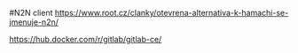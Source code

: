 #N2N client
https://www.root.cz/clanky/otevrena-alternativa-k-hamachi-se-jmenuje-n2n/

https://hub.docker.com/r/gitlab/gitlab-ce/


